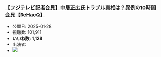 ### [【フジテレビ記者会見】中居正広氏トラブル真相は？異例の10時間会見【ReHacQ】](https://www.youtube.com/watch?v=cJD7qxsdobk)
-   公開日: 2025-01-28
-   視聴数: 101,911
-   **いいね数: 1,128**
-   出演者: 
- [![](https://img.youtube.com/vi/cJD7qxsdobk/hqdefault.jpg)](https://www.youtube.com/watch?v=cJD7qxsdobk)
